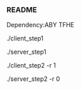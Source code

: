 ### README
Dependency:ABY TFHE

./client_step1

./server_step1

./client_step2 -r 1

./server_step2 -r 0